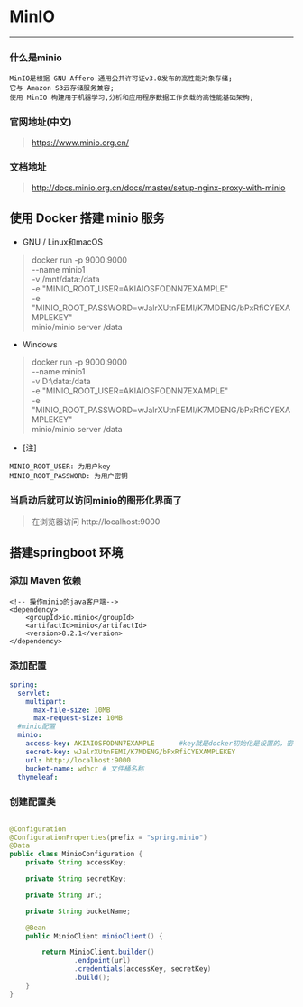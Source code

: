 # MinIO

---

### 什么是minio

```text
MinIO是根据 GNU Affero 通用公共许可证v3.0发布的高性能对象存储;
它与 Amazon S3云存储服务兼容;
使用 MinIO 构建用于机器学习,分析和应用程序数据工作负载的高性能基础架构;
```

### 官网地址(中文)

> https://www.minio.org.cn/

### 文档地址

> http://docs.minio.org.cn/docs/master/setup-nginx-proxy-with-minio

## 使用 Docker 搭建 minio 服务

- GNU / Linux和macOS

> docker run -p 9000:9000 \
> --name minio1 \
> -v /mnt/data:/data \
> -e "MINIO_ROOT_USER=AKIAIOSFODNN7EXAMPLE" \
> -e "MINIO_ROOT_PASSWORD=wJalrXUtnFEMI/K7MDENG/bPxRfiCYEXAMPLEKEY" \
> minio/minio server /data

- Windows

> docker run -p 9000:9000 \
> --name minio1 \
> -v D:\data:/data \
> -e "MINIO_ROOT_USER=AKIAIOSFODNN7EXAMPLE" \
> -e "MINIO_ROOT_PASSWORD=wJalrXUtnFEMI/K7MDENG/bPxRfiCYEXAMPLEKEY" \
> minio/minio server /data

- [注]

```text
MINIO_ROOT_USER: 为用户key
MINIO_ROOT_PASSWORD: 为用户密钥
```

### 当启动后就可以访问minio的图形化界面了

> 在浏览器访问 http://localhost:9000

## 搭建springboot 环境

### 添加 Maven 依赖

```text
<!-- 操作minio的java客户端-->
<dependency>
    <groupId>io.minio</groupId>
    <artifactId>minio</artifactId>
    <version>8.2.1</version>
</dependency>
```

### 添加配置

```yaml
spring:
  servlet:
    multipart:
      max-file-size: 10MB
      max-request-size: 10MB
  #minio配置
  minio:
    access-key: AKIAIOSFODNN7EXAMPLE      #key就是docker初始化是设置的，密钥相同
    secret-key: wJalrXUtnFEMI/K7MDENG/bPxRfiCYEXAMPLEKEY
    url: http://localhost:9000
    bucket-name: wdhcr # 文件桶名称
  thymeleaf:
```

### 创建配置类

```java

@Configuration
@ConfigurationProperties(prefix = "spring.minio")
@Data
public class MinioConfiguration {
    private String accessKey;

    private String secretKey;

    private String url;

    private String bucketName;

    @Bean
    public MinioClient minioClient() {

        return MinioClient.builder()
                .endpoint(url)
                .credentials(accessKey, secretKey)
                .build();
    }
}
```